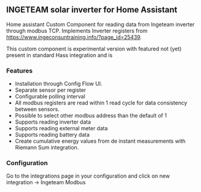 ## INGETEAM solar inverter for Home Assistant 

Home assistant Custom Component for reading data from Ingeteam inverter through modbus TCP. Implements Inverter registers from https://www.ingeconsuntraining.info/?page_id=25439.

This custom component is experimental version with featured not (yet) present in standard Hass integration and is

### Features

- Installation through Config Flow UI.
- Separate sensor per register
- Configurable polling interval
- All modbus registers are read within 1 read cycle for data consistency between sensors.
- Possible to select other modbus address than the default of 1
- Supports reading inverter data 
- Supports reading external meter data
- Supports reading battery data
- Create cumulative energy values from de instant measurements with Riemann Sum integration.

### Configuration
Go to the integrations page in your configuration and click on new integration -> Ingeteam Modbus
